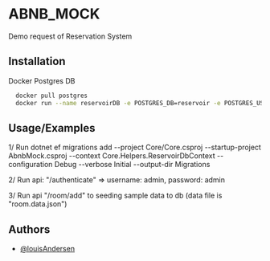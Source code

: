 
# ABNB_MOCK

Demo request of Reservation System


## Installation

Docker Postgres DB

```bash
  docker pull postgres
  docker run --name reservoirDB -e POSTGRES_DB=reservoir -e POSTGRES_USER=admin  -e POSTGRES_PASSWORD=admin -p 5432:5432 -d postgres
```
    
## Usage/Examples

1/ Run dotnet ef migrations add --project Core/Core.csproj --startup-project AbnbMock.csproj --context Core.Helpers.ReservoirDbContext --configuration Debug --verbose Initial --output-dir Migrations

2/ Run api: "/authenticate" => username: admin, password: admin

3/ Run api "/room/add" to seeding sample data to db (data file is "room.data.json")


## Authors

- [@louisAndersen](https://github.com/Unix-test/AbnbMock)


